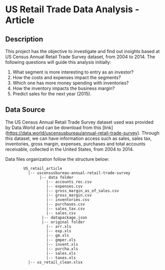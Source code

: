 # US Retail Trade Data Analysis - Article

## Description
This project has the objective to investigate and find out insights based at US Census Annual Retail Trade Survey dataset, from 2004 to 2014. The following questions will guide this analysis initially:

1. What segment is more interesting to entry as an investor?
2. How the costs and expenses impact the segments?
3. Which one has more money spending with inventories?
4. How the inventory impacts the business margin?
5. Predict sales for the next year (2015).

## Data Source

The US Census Annual Retail Trade Survey dataset used was provided by Data.World and can be download from this [link] (https://data.world/uscensusbureau/annual-retail-trade-survey). Through this dataset, we can have information access such as sales, sales tax, inventories, gross margin, expenses, purchases and total accounts receivable, collected in the United States, from 2004 to 2014.

Data files organization follow the structure below:
~~~~~~~
        US_retail_article
          |-- uscensusbureau-annual-retail-trade-survey
               |-- data folder
                  |-- accounts_rec.csv
                  |-- expenses.csv
                  |-- gross_margin_as_of_sales.csv
                  |-- gross_margin.csv
                  |-- inventories.csv
                  |-- purchases.csv
                  |-- sales_tax.csv
                  |-- sales.csv
                |-- datapackage.json
                |-- original folder
                  |-- arr.xls
                  |-- exp.xls
                  |-- gm.xls
                  |-- gmper.xls
                  |-- invent.xls
                  |-- purcha.xls
                  |-- sales.xls
                  |-- taxes.xls
          |-- us_retail_clean.xlsx



